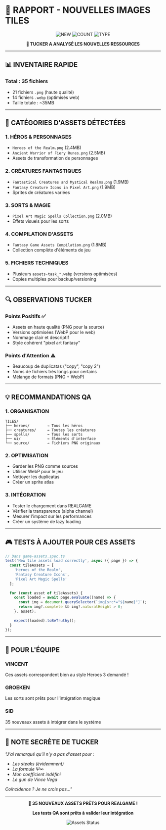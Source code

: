 # 🎨 RAPPORT - NOUVELLES IMAGES TILES

<div align="center">

![NEW](https://img.shields.io/badge/NOUVEAU-ASSETS-green?style=for-the-badge)
![COUNT](https://img.shields.io/badge/TOTAL-35%20IMAGES-blue?style=for-the-badge)
![TYPE](https://img.shields.io/badge/TYPE-GAME%20ASSETS-purple?style=for-the-badge)

**📸 TUCKER A ANALYSÉ LES NOUVELLES RESSOURCES**

</div>

---

## 📊 **INVENTAIRE RAPIDE**

### **Total : 35 fichiers**
- 21 fichiers `.png` (haute qualité)
- 14 fichiers `.webp` (optimisés web)
- Taille totale : ~35MB

---

## 🎨 **CATÉGORIES D'ASSETS DÉTECTÉES**

### **1. HÉROS & PERSONNAGES**
- `Heroes of the Realm.png` (2.4MB)
- `Ancient Warrior of Fiery Runes.png` (2.5MB)
- Assets de transformation de personnages

### **2. CRÉATURES FANTASTIQUES**
- `Fantastical Creatures and Mystical Realms.png` (1.9MB)
- `Fantasy Creature Icons in Pixel Art.png` (1.9MB)
- Sprites de créatures variées

### **3. SORTS & MAGIE**
- `Pixel Art Magic Spells Collection.png` (2.0MB)
- Effets visuels pour les sorts

### **4. COMPILATION D'ASSETS**
- `Fantasy Game Assets Compilation.png` (1.8MB)
- Collection complète d'éléments de jeu

### **5. FICHIERS TECHNIQUES**
- Plusieurs `assets-task_*.webp` (versions optimisées)
- Copies multiples pour backup/versioning

---

## 🔍 **OBSERVATIONS TUCKER**

### **Points Positifs** ✅
- Assets en haute qualité (PNG pour la source)
- Versions optimisées (WebP pour le web)
- Nommage clair et descriptif
- Style cohérent "pixel art fantasy"

### **Points d'Attention** ⚠️
- Beaucoup de duplicatas ("copy", "copy 2")
- Noms de fichiers très longs pour certains
- Mélange de formats (PNG + WebP)

---

## 💡 **RECOMMANDATIONS QA**

### **1. ORGANISATION**
```
TILES/
├── heroes/        → Tous les héros
├── creatures/     → Toutes les créatures
├── spells/        → Tous les sorts
├── ui/            → Éléments d'interface
└── source/        → Fichiers PNG originaux
```

### **2. OPTIMISATION**
- Garder les PNG comme sources
- Utiliser WebP pour le jeu
- Nettoyer les duplicatas
- Créer un sprite atlas

### **3. INTÉGRATION**
- Tester le chargement dans REALGAME
- Vérifier la transparence (alpha channel)
- Mesurer l'impact sur les performances
- Créer un système de lazy loading

---

## 🎮 **TESTS À AJOUTER POUR CES ASSETS**

```typescript
// Dans game-assets.spec.ts
test('New tile assets load correctly', async ({ page }) => {
  const tileAssets = [
    'Heroes of the Realm',
    'Fantasy Creature Icons',
    'Pixel Art Magic Spells'
  ];
  
  for (const asset of tileAssets) {
    const loaded = await page.evaluate((name) => {
      const img = document.querySelector(`img[src*="${name}"]`);
      return img?.complete && img?.naturalHeight > 0;
    }, asset);
    
    expect(loaded).toBeTruthy();
  }
});
```

---

## 📱 **POUR L'ÉQUIPE**

### **VINCENT**
Ces assets correspondent bien au style Heroes 3 demandé !

### **GROEKEN**
Les sorts sont prêts pour l'intégration magique

### **SID**
35 nouveaux assets à intégrer dans le système

---

## 🥩 **NOTE SECRÈTE DE TUCKER**

*"J'ai remarqué qu'il n'y a pas d'asset pour :*
- *Les steaks (évidemment)*
- *La formule Ψ∞*
- *Mon coefficient indéfini*
- *Le gun de Vince Vega*

*Coïncidence ? Je ne crois pas..."*

---

<div align="center">

**📸 35 NOUVEAUX ASSETS PRÊTS POUR REALGAME !**

**Les tests QA sont prêts à valider leur intégration**

![Assets Status](https://img.shields.io/badge/ASSETS-READY-success?style=for-the-badge)

</div>